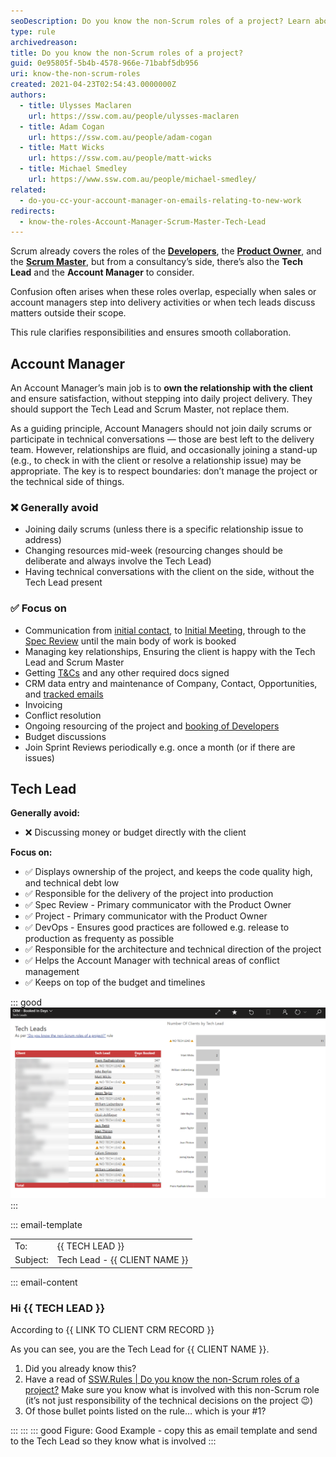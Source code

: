 ```yaml
---
seoDescription: Do you know the non-Scrum roles of a project? Learn about Account Manager and Tech Lead responsibilities beyond Scrum framework.
type: rule
archivedreason:
title: Do you know the non-Scrum roles of a project?
guid: 0e95805f-5b4b-4578-966e-71babf5db956
uri: know-the-non-scrum-roles
created: 2021-04-23T02:54:43.0000000Z
authors:
  - title: Ulysses Maclaren
    url: https://ssw.com.au/people/ulysses-maclaren
  - title: Adam Cogan
    url: https://ssw.com.au/people/adam-cogan
  - title: Matt Wicks
    url: https://ssw.com.au/people/matt-wicks
  - title: Michael Smedley
    url: https://www.ssw.com.au/people/michael-smedley/
related:
  - do-you-cc-your-account-manager-on-emails-relating-to-new-work
redirects:
  - know-the-roles-Account-Manager-Scrum-Master-Tech-Lead
---
```


Scrum already covers the roles of the **[Developers](https://www.youtube.com/watch?v=vLqCkj0PvtE)**, the **[Product Owner](/do-you-know-the-how-to-be-a-good-product-owner)**, and the **[Scrum Master](/the-team-do-you-help-your-scrum-master-not-scrummaster-protect-and-serve-the-team)**, but from a consultancy’s side, there’s also the **Tech Lead** and the **Account Manager** to consider.

Confusion often arises when these roles overlap, especially when sales or account managers step into delivery activities or when tech leads discuss matters outside their scope.

This rule clarifies responsibilities and ensures smooth collaboration.  

<!--endintro-->

## Account Manager

An Account Manager’s main job is to **own the relationship with the client** and ensure satisfaction, without stepping into daily project delivery. They should support the Tech Lead and Scrum Master, not replace them.

As a guiding principle, Account Managers should not join daily scrums or participate in technical conversations — those are best left to the delivery team. However, relationships are fluid, and occasionally joining a stand-up (e.g., to check in with the client or resolve a relationship issue) may be appropriate. The key is to respect boundaries: don’t manage the project or the technical side of things.

### ❌ Generally avoid

- Joining daily scrums (unless there is a specific relationship issue to address)  
- Changing resources mid-week (resourcing changes should be deliberate and always involve the Tech Lead)  
- Having technical conversations with the client on the side, without the Tech Lead present

### ✅ Focus on 
*  Communication from [initial contact](/do-you-manage-your-inbound-leads-effectively), to [Initial Meeting](/meetings-do-you-know-the-agenda-for-the-initial-meeting), through to the [Spec Review](/rules-to-better-specification-reviews) until the main body of work is booked
*  Managing key relationships, Ensuring the client is happy with the Tech Lead and Scrum Master 
*  Getting [T&Cs](https://www.ssw.com.au/ssw/Standards/Forms/ConsultingOrderTermsConditions.aspx) and any other required docs signed
*  CRM data entry and maintenance of Company, Contact, Opportunities, and [tracked emails](/track-important-emails)
*  Invoicing
*  Conflict resolution
*  Ongoing resourcing of the project and [booking of Developers](/scheduling-do-you-know-how-to-book-developers-for-a-project)
*  Budget discussions
*  Join Sprint Reviews periodically e.g. once a month (or if there are issues)

## Tech Lead

**Generally avoid:**
- ❌ Discussing money or budget directly with the client  

**Focus on:**
* ✅ Displays ownership of the project, and keeps the code quality high, and technical debt low
* ✅ Responsible for the delivery of the project into production
* ✅ Spec Review - Primary communicator with the Product Owner
* ✅ Project - Primary communicator with the Product Owner
* ✅ DevOps - Ensures good practices are followed e.g. release to production as frequenty as possible
* ✅ Responsible for the architecture and technical direction of the project
* ✅ Helps the Account Manager with technical areas of conflict management
* ✅ Keeps on top of the budget and timelines

::: good
![Figure: Don't forget! You can use reports to identify projects that are being worked on without Tech Leads](tech-lead-report.png)
:::

::: email-template

| | |
| -------- | --- |
| To: | {{ TECH LEAD }} |
| Subject: | Tech Lead - {{ CLIENT NAME }} |
::: email-content

### Hi {{ TECH LEAD }}

According to {{ LINK TO CLIENT CRM RECORD }}

As you can see, you are the Tech Lead for {{ CLIENT NAME }}.

1. Did you already know this?
2. Have a read of [SSW.Rules | Do you know the non-Scrum roles of a project?](/know-the-non-scrum-roles) Make sure you know what is involved with this non-Scrum role (it’s not just responsibility of the technical decisions on the project 😉)
3. Of those bullet points listed on the rule… which is your #1?

:::
:::
::: good
Figure: Good Example - copy this as email template and send to the Tech Lead so they know what is involved
:::
